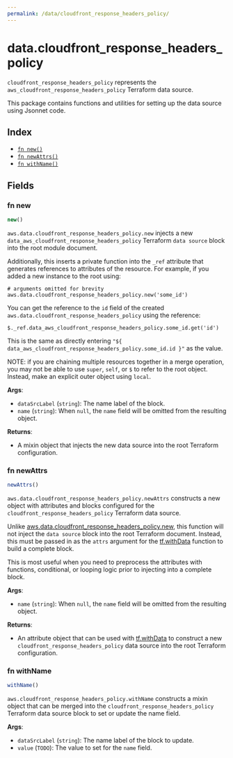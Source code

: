 ```yaml
---
permalink: /data/cloudfront_response_headers_policy/
---
```


# data.cloudfront_response_headers_policy

`cloudfront_response_headers_policy` represents the `aws_cloudfront_response_headers_policy` Terraform data source.



This package contains functions and utilities for setting up the data source using Jsonnet code.


## Index

* [`fn new()`](#fn-new)
* [`fn newAttrs()`](#fn-newattrs)
* [`fn withName()`](#fn-withname)

## Fields

### fn new

```ts
new()
```


`aws.data.cloudfront_response_headers_policy.new` injects a new `data_aws_cloudfront_response_headers_policy` Terraform `data source`
block into the root module document.

Additionally, this inserts a private function into the `_ref` attribute that generates references to attributes of the
resource. For example, if you added a new instance to the root using:

    # arguments omitted for brevity
    aws.data.cloudfront_response_headers_policy.new('some_id')

You can get the reference to the `id` field of the created `aws.data.cloudfront_response_headers_policy` using the reference:

    $._ref.data_aws_cloudfront_response_headers_policy.some_id.get('id')

This is the same as directly entering `"${ data_aws_cloudfront_response_headers_policy.some_id.id }"` as the value.

NOTE: if you are chaining multiple resources together in a merge operation, you may not be able to use `super`, `self`,
or `$` to refer to the root object. Instead, make an explicit outer object using `local`.

**Args**:
  - `dataSrcLabel` (`string`): The name label of the block.
  - `name` (`string`):  When `null`, the `name` field will be omitted from the resulting object.

**Returns**:
- A mixin object that injects the new data source into the root Terraform configuration.


### fn newAttrs

```ts
newAttrs()
```


`aws.data.cloudfront_response_headers_policy.newAttrs` constructs a new object with attributes and blocks configured for the `cloudfront_response_headers_policy`
Terraform data source.

Unlike [aws.data.cloudfront_response_headers_policy.new](#fn-cloudfrontresponseheaderspolicynew), this function will not inject the `data source`
block into the root Terraform document. Instead, this must be passed in as the `attrs` argument for the
[tf.withData](https://github.com/tf-libsonnet/core/tree/main/docs#fn-withdata) function to build a complete block.

This is most useful when you need to preprocess the attributes with functions, conditional, or looping logic prior to
injecting into a complete block.

**Args**:
  - `name` (`string`):  When `null`, the `name` field will be omitted from the resulting object.

**Returns**:
  - An attribute object that can be used with [tf.withData](https://github.com/tf-libsonnet/core/tree/main/docs#fn-withdata) to construct a new `cloudfront_response_headers_policy` data source into the root Terraform configuration.


### fn withName

```ts
withName()
```

`aws.cloudfront_response_headers_policy.withName` constructs a mixin object that can be merged into the `cloudfront_response_headers_policy`
Terraform data source block to set or update the name field.



**Args**:
  - `dataSrcLabel` (`string`): The name label of the block to update.
  - `value` (`TODO`): The value to set for the `name` field.
